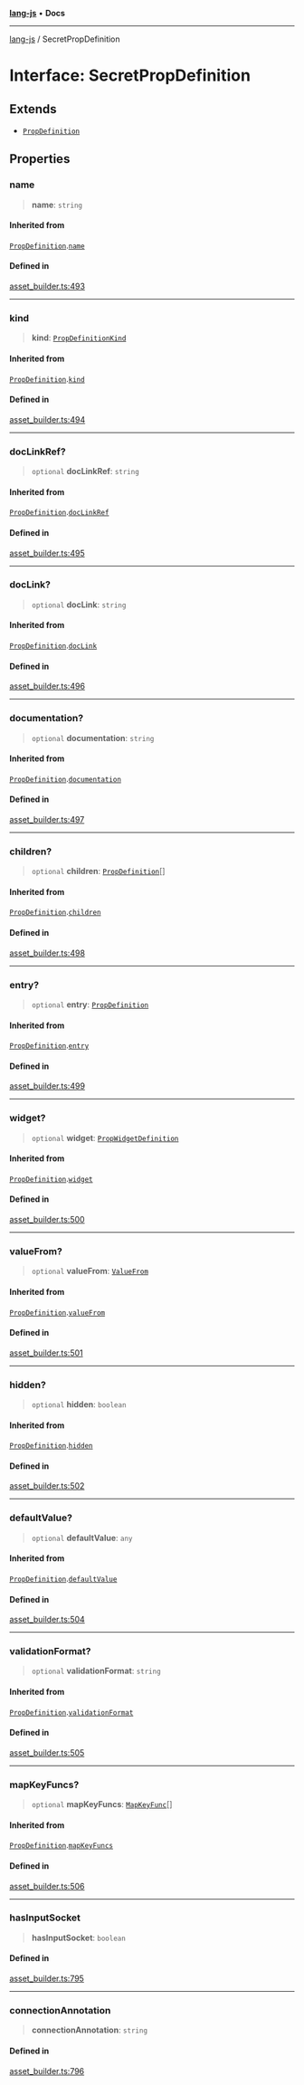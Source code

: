 [**lang-js**](../README.md) • **Docs**

***

[lang-js](../README.md) / SecretPropDefinition

# Interface: SecretPropDefinition

## Extends

- [`PropDefinition`](PropDefinition.md)

## Properties

### name

> **name**: `string`

#### Inherited from

[`PropDefinition`](PropDefinition.md).[`name`](PropDefinition.md#name)

#### Defined in

[asset\_builder.ts:493](https://github.com/systeminit/si/blob/main/bin/lang-js/src/asset_builder.ts#L493)

***

### kind

> **kind**: [`PropDefinitionKind`](../type-aliases/PropDefinitionKind.md)

#### Inherited from

[`PropDefinition`](PropDefinition.md).[`kind`](PropDefinition.md#kind)

#### Defined in

[asset\_builder.ts:494](https://github.com/systeminit/si/blob/main/bin/lang-js/src/asset_builder.ts#L494)

***

### docLinkRef?

> `optional` **docLinkRef**: `string`

#### Inherited from

[`PropDefinition`](PropDefinition.md).[`docLinkRef`](PropDefinition.md#doclinkref)

#### Defined in

[asset\_builder.ts:495](https://github.com/systeminit/si/blob/main/bin/lang-js/src/asset_builder.ts#L495)

***

### docLink?

> `optional` **docLink**: `string`

#### Inherited from

[`PropDefinition`](PropDefinition.md).[`docLink`](PropDefinition.md#doclink)

#### Defined in

[asset\_builder.ts:496](https://github.com/systeminit/si/blob/main/bin/lang-js/src/asset_builder.ts#L496)

***

### documentation?

> `optional` **documentation**: `string`

#### Inherited from

[`PropDefinition`](PropDefinition.md).[`documentation`](PropDefinition.md#documentation)

#### Defined in

[asset\_builder.ts:497](https://github.com/systeminit/si/blob/main/bin/lang-js/src/asset_builder.ts#L497)

***

### children?

> `optional` **children**: [`PropDefinition`](PropDefinition.md)[]

#### Inherited from

[`PropDefinition`](PropDefinition.md).[`children`](PropDefinition.md#children)

#### Defined in

[asset\_builder.ts:498](https://github.com/systeminit/si/blob/main/bin/lang-js/src/asset_builder.ts#L498)

***

### entry?

> `optional` **entry**: [`PropDefinition`](PropDefinition.md)

#### Inherited from

[`PropDefinition`](PropDefinition.md).[`entry`](PropDefinition.md#entry)

#### Defined in

[asset\_builder.ts:499](https://github.com/systeminit/si/blob/main/bin/lang-js/src/asset_builder.ts#L499)

***

### widget?

> `optional` **widget**: [`PropWidgetDefinition`](PropWidgetDefinition.md)

#### Inherited from

[`PropDefinition`](PropDefinition.md).[`widget`](PropDefinition.md#widget)

#### Defined in

[asset\_builder.ts:500](https://github.com/systeminit/si/blob/main/bin/lang-js/src/asset_builder.ts#L500)

***

### valueFrom?

> `optional` **valueFrom**: [`ValueFrom`](ValueFrom.md)

#### Inherited from

[`PropDefinition`](PropDefinition.md).[`valueFrom`](PropDefinition.md#valuefrom)

#### Defined in

[asset\_builder.ts:501](https://github.com/systeminit/si/blob/main/bin/lang-js/src/asset_builder.ts#L501)

***

### hidden?

> `optional` **hidden**: `boolean`

#### Inherited from

[`PropDefinition`](PropDefinition.md).[`hidden`](PropDefinition.md#hidden)

#### Defined in

[asset\_builder.ts:502](https://github.com/systeminit/si/blob/main/bin/lang-js/src/asset_builder.ts#L502)

***

### defaultValue?

> `optional` **defaultValue**: `any`

#### Inherited from

[`PropDefinition`](PropDefinition.md).[`defaultValue`](PropDefinition.md#defaultvalue)

#### Defined in

[asset\_builder.ts:504](https://github.com/systeminit/si/blob/main/bin/lang-js/src/asset_builder.ts#L504)

***

### validationFormat?

> `optional` **validationFormat**: `string`

#### Inherited from

[`PropDefinition`](PropDefinition.md).[`validationFormat`](PropDefinition.md#validationformat)

#### Defined in

[asset\_builder.ts:505](https://github.com/systeminit/si/blob/main/bin/lang-js/src/asset_builder.ts#L505)

***

### mapKeyFuncs?

> `optional` **mapKeyFuncs**: [`MapKeyFunc`](MapKeyFunc.md)[]

#### Inherited from

[`PropDefinition`](PropDefinition.md).[`mapKeyFuncs`](PropDefinition.md#mapkeyfuncs)

#### Defined in

[asset\_builder.ts:506](https://github.com/systeminit/si/blob/main/bin/lang-js/src/asset_builder.ts#L506)

***

### hasInputSocket

> **hasInputSocket**: `boolean`

#### Defined in

[asset\_builder.ts:795](https://github.com/systeminit/si/blob/main/bin/lang-js/src/asset_builder.ts#L795)

***

### connectionAnnotation

> **connectionAnnotation**: `string`

#### Defined in

[asset\_builder.ts:796](https://github.com/systeminit/si/blob/main/bin/lang-js/src/asset_builder.ts#L796)

